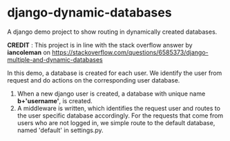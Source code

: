 # django-dynamic-databases
A django demo project to show routing in dynamically created databases. 

<b> CREDIT</b> : This project is in line with the stack overflow answer by <b>iancoleman</b> on https://stackoverflow.com/questions/6585373/django-multiple-and-dynamic-databases

In this demo, a database is created for each user. We identify the user from request and do actions on the corresponding user database.

1. When a new django user is created, a database with unique name <b>b+'username'</b>, is created. 
2. A middleware is written, which identifies the request user and routes to the user specific database accordingly. For the requests that come from users who are not logged in, we simple route to the default database, named 'default' in settings.py.
